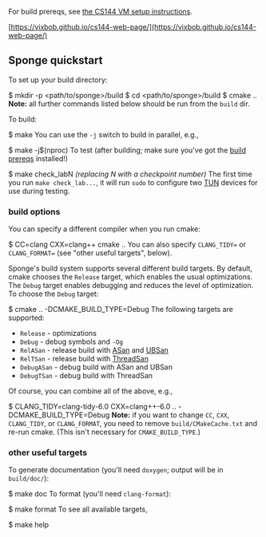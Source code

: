 For build prereqs, see [the CS144 VM setup instructions](https://web.stanford.edu/class/cs144/vm_howto).

[https://vixbob.github.io/cs144-web-page/](https://vixbob.github.io/cs144-web-page/)

## Sponge quickstart

To set up your build directory:

$ mkdir -p <path/to/sponge>/build
$ cd <path/to/sponge>/build
$ cmake ..
**Note:** all further commands listed below should be run from the `build` dir.

To build:

$ make
You can use the `-j` switch to build in parallel, e.g.,

$ make -j$(nproc)
To test (after building; make sure you've got the [build prereqs](https://web.stanford.edu/class/cs144/vm_howto) installed!)

$ make check_labN *(replacing N with a checkpoint number)*
The first time you run `make check_lab...`, it will run `sudo` to configure two
[TUN](https://www.kernel.org/doc/Documentation/networking/tuntap.txt) devices for use during
testing.

### build options

You can specify a different compiler when you run cmake:

$ CC=clang CXX=clang++ cmake ..
You can also specify `CLANG_TIDY=` or `CLANG_FORMAT=` (see "other useful targets", below).

Sponge's build system supports several different build targets. By default, cmake chooses the `Release`
target, which enables the usual optimizations. The `Debug` target enables debugging and reduces the
level of optimization. To choose the `Debug` target:

$ cmake .. -DCMAKE_BUILD_TYPE=Debug
The following targets are supported:

- `Release` - optimizations
- `Debug` - debug symbols and `-Og`
- `RelASan` - release build with [ASan](https://en.wikipedia.org/wiki/AddressSanitizer) and
  [UBSan](https://developers.redhat.com/blog/2014/10/16/gcc-undefined-behavior-sanitizer-ubsan/)
- `RelTSan` - release build with
  [ThreadSan](https://developer.mozilla.org/en-US/docs/Mozilla/Projects/Thread_Sanitizer)
- `DebugASan` - debug build with ASan and UBSan
- `DebugTSan` - debug build with ThreadSan

Of course, you can combine all of the above, e.g.,

$ CLANG_TIDY=clang-tidy-6.0 CXX=clang++-6.0 .. -DCMAKE_BUILD_TYPE=Debug
**Note:** if you want to change `CC`, `CXX`, `CLANG_TIDY`, or `CLANG_FORMAT`, you need to remove
`build/CMakeCache.txt` and re-run cmake. (This isn't necessary for `CMAKE_BUILD_TYPE`.)

### other useful targets

To generate documentation (you'll need `doxygen`; output will be in `build/doc/`):

$ make doc
To format (you'll need `clang-format`):

$ make format
To see all available targets,

$ make help
